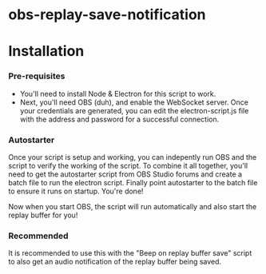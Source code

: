 # obs-replay-save-notification

# Installation

### Pre-requisites
- You'll need to install Node & Electron for this script to work.
- Next, you'll need OBS (duh), and enable the WebSocket server. Once your credentials are generated, you can edit the electron-script.js file with the address and password for a successful connection.


### Autostarter
Once your script is setup and working, you can indepently run OBS and the script to verify the working of the script.
To combine it all together, you'll need to get the autostarter script from OBS Studio forums and create a batch file to run the electron script. Finally point autostarter to the batch file to ensure it runs on startup.
You're done!

Now when you start OBS, the script will run automatically and also start the replay buffer for you!

### Recommended
It is recommended to use this with the "Beep on replay buffer save" script to also get an audio notification of the replay buffer being saved.
